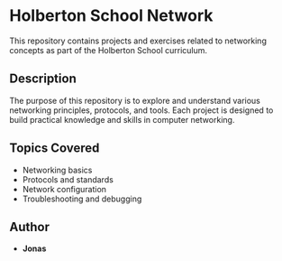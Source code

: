 # Holberton School Network

This repository contains projects and exercises related to networking concepts as part of the Holberton School curriculum.

## Description

The purpose of this repository is to explore and understand various networking principles, protocols, and tools. Each project is designed to build practical knowledge and skills in computer networking.

## Topics Covered

- Networking basics
- Protocols and standards
- Network configuration
- Troubleshooting and debugging

## Author

- **Jonas**
